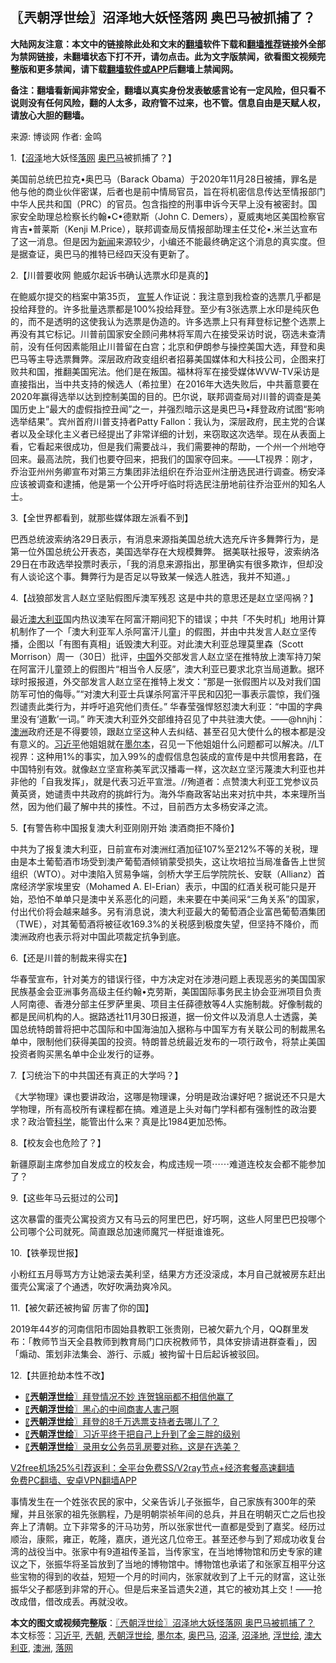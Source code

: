  <h2>〖兲朝浮世绘〗沼泽地大妖怪落网 奥巴马被抓捕了？</h2> <p class="notice"><b>大陆网友注意：本文中的链接除此处和文末的<a href="https://github.com/bannedbook/fanqiang" >翻墙</a>软件下载和<a href="https://github.com/killgcd/justmysocks/blob/master/README.md">翻墙推荐</a>链接外全部为禁网链接，未翻墙状态下打不开，请勿点击。此为文字版禁闻，欲看图文视频完整版和更多禁闻，请下载<a href="https://github.com/bannedbook/fanqiang">翻墙软件或APP</a>后翻墙上禁闻网。</p><p>备注：翻墙看新闻非常安全，翻墙以真实身份发表敏感言论有一定风险，但只看不说则没有任何风险，翻的人太多，政府管不过来，也不管。信息自由是天赋人权，请放心大胆的翻墙。</b></p>  <div class="entry"> <p>来源:&nbsp;博谈网                            作者:&nbsp;金鸣                           </p> <p>1.【<a href="https://www.bannedbook.org/bnews/tag/%E6%B2%BC%E6%B3%BD/" class="st_tag internal_tag" rel="tag" title="标签 沼泽 下的日志">沼泽</a>地大妖怪<a href="https://www.bannedbook.org/bnews/tag/%E8%90%BD%E7%BD%91/" class="st_tag internal_tag" rel="tag" title="标签 落网 下的日志">落网</a> <a href="https://www.bannedbook.org/bnews/tag/%e5%a5%a5%e5%b7%b4%e9%a9%ac/" class="st_tag internal_tag" rel="tag" title="标签 奥巴马 下的日志">奥巴马</a>被抓捕了？】</p> <p></p> <p>美国前总统巴拉克•奥巴马（Barack Obama）于2020年11月28日被捕，罪名是他与他的商业伙伴密谋，后者也是前中情局官员，旨在将机密信息传达至情报部门中华人民共和国（PRC）的官员。包含指控的刑事申诉今天早上没有被密封。国家安全助理总检察长约翰•C•德默斯（John C. Demers），夏威夷地区美国检察官肯吉•普莱斯（Kenji M.Price），联邦调查局反情报部助理主任艾伦•.米兰达宣布了这一消息。但是因为<span class='wp_keywordlink_affiliate'><a href="https://www.bannedbook.org/" title="新闻">新闻</a></span>来源较少，小编还不能最终确定这个消息的真实度。但是据查证，奥巴马的推特已经四天没有更新了。</p> <p>2.【川普要收网 鲍威尔起诉书确认选票水印是真的】</p> <p></p> <p>在鲍威尔提交的档案中第35页， <span class='wp_keywordlink'><a href="https://www.bannedbook.org/forum5/topic17.html" title="宣誓与预言" target="_blank">宣誓</a></span>人作证说：我注意到我检查的选票几乎都是投给拜登的。许多批量选票都是100%投给拜登。至少有3张选票上水印是纯灰色的，而不是透明的这使我认为选票是伪造的。许多选票上只有拜登标记整个选票上再没有其它标记。川普前国家安全顾问弗林将军周六在接受采访时说，窃选未查清前，没有任何因素能阻止川普留在白宫；北京和伊朗参与操控美国大选，拜登和奥巴马等主导选票舞弊。深层政府政变组织者招募美国媒体和大科技公司，企图来打败共和国，推翻美国宪法。他们是在叛国。福林将军在接受媒体WVW-TV采访是直接指出，当中共支持的候选人（希拉里）在2016年大选失败后，中共蓄意要在2020年赢得选举以达到控制美国的目的。巴尔说，联邦调查局对川普的调查是美国历史上“最大的虚假指控丑闻”之一，并强烈暗示这是奥巴马•拜登政府试图“影响选举结果”。宾州首府川普支持者Patty Fallon：我认为，深层政府，民主党的合谋者以及全球化主义者已经提出了非常详细的计划，来窃取这次选举。现在从表面上看，它看起来很成功，但是我们需要战斗，我们需要神的帮助，一个州一个州地夺回来。最高法院，我们也要夺回来，把我们的国家夺回来。——LT视界：刚才，乔治亚州州务卿宣布对第三方集团非法组织在乔治亚州注册选民进行调查。杨安泽应该被调查和逮捕，他是第一个公开呼吁临时将选民注册地前往乔治亚州的知名人士。</p> <p>3.【全世界都看到，就那些媒体跟左派看不到】</p> <p></p>  <p>巴西总统波索纳洛29日表示，有消息来源指美国总统大选充斥许多舞弊行为，是第一位外国总统公开表态，美国选举存在大规模舞弊。 据美联社报导，波索纳洛29日在市政选举投票时表示，「我的消息来源指出，那里确实有很多欺诈，但却没有人谈论这个事。舞弊行为是否足以导致某一候选人胜选，我并不知道。」</p> <p>4.【战狼部发言人赵立坚贴假图斥澳军残忍 这是中共的意思还是赵立坚闯祸？】</p> <p></p> <p>最近<a href="https://www.bannedbook.org/bnews/tag/%e6%be%b3%e5%a4%a7%e5%88%a9%e4%ba%9a/" class="st_tag internal_tag" rel="tag" title="标签 澳大利亚 下的日志">澳大利亚</a>国内热议澳军在阿富汗期间犯下的错误；中共「不失时机」地用计算机制作了一个「澳大利亚军人杀阿富汗儿童」的假图，并由中共发言人赵立坚传播，企图以「有图有真相」诋毁澳大利亚。对此澳大利亚总理莫里森（Scott Morrison）周一（30日）批评，<span class='wp_keywordlink_affiliate'><a href="https://www.bannedbook.org/" title="中国" target="_blank">中国</a></span>外交部发言人赵立坚在推特放上澳军持刀架在阿富汗儿童颈上的假图片“相当令人反感”，澳大利亚已要求北京当局道歉。据环球时报报道，外交部发言人赵立坚在推特上发文：“那是一张假图片以及对我们国防军可怕的侮辱。”“对澳大利亚士兵谋杀阿富汗平民和囚犯一事表示震惊，我们强烈谴责此类行为，并呼吁追究他们责任。” 华春莹强悍怒怼澳大利亚：“中国的字典里没有‘道歉’一词。” 昨天澳大利亚外交部维持召见了中共驻澳大使。——@hnjhj：<a href="https://www.bannedbook.org/bnews/tag/%e6%be%b3%e6%b4%b2/" class="st_tag internal_tag" rel="tag" title="标签 澳洲 下的日志">澳洲</a>政府还是不得要领，跟赵立坚这种人去纠结、甚至召见大使什么的根本都是没有意义的。<a href="https://www.bannedbook.org/bnews/tag/%e4%b9%a0%e8%bf%91%e5%b9%b3/" class="st_tag internal_tag" rel="tag" title="标签 习近平 下的日志">习近平</a>他姐姐就在<a href="https://www.bannedbook.org/bnews/tag/%e5%a2%a8%e5%b0%94%e6%9c%ac/" class="st_tag internal_tag" rel="tag" title="标签 墨尔本 下的日志">墨尔本</a>，召见一下他姐姐什么问题都可以解决。//LT视界：这种用1%的事实，加入99%的虚假信息包装成的宣传是中共惯用套路，在中国特别有效。就像赵立坚宣称美军武汉播毒一样，这次赵立坚污蔑澳大利亚也并非他的「自我发挥」，就是代表习近平宣泄。//殉道者：点赞澳大利亚工党参议员黄英贤，她谴责中共政府的挑衅行为。海外华裔政客站出来对抗中共，本来理所当然，因为他们最了解中共的揍性。不过，目前西方太多杨安泽之流。</p> <p>5.【有警告称中国报复澳大利亚刚刚开始 澳酒商拒不降价】</p> <p></p> <p>中共为了报复澳大利亚，日前宣布对澳洲红酒加征107%至212%不等的关税，理由是本土葡萄酒市场受到澳产葡萄酒倾销蒙受损失，这让坎培拉当局准备告上世贸组织（WTO）。对中澳陷入贸易争端，剑桥大学王后学院院长、安联（Allianz）首席经济学家埃里安（Mohamed A. El-Erian）表示，中国的红酒关税可能只是开始，恐怕不单单只是澳中关系恶化的问题，未来要在中美间采“三角关系”的国家，付出代价将会越来越多。另有消息说，澳大利亚最大的葡萄酒企业富邑葡萄酒集团（TWE），对其葡萄酒将被征收169.3%的关税感到极度失望，但坚持不降价，而澳洲政府也表示将对中国此项裁定抗争到底。</p> <p>6.【还是川普的制裁来得实在】</p> <p></p>  <p>华春莹宣布，针对美方的错误行径，中方决定对在涉港问题上表现恶劣的美国国家民族基金会亚洲事务高级主任约翰•克劳斯，美国国际事务民主协会亚洲项目负责人阿南德、香港分部主任罗萨里奥、项目主任薛德敖等4人实施制裁。好像制裁的都是民间机构的人。据路透社11月30日报道，据一份文件以及消息人士透露，美国总统特朗普将把中芯国际和中国海油加入据称与中国军方有关联公司的制裁黑名单中，限制他们获得美国的投资。特朗普总统最近发布的一项行政令，将禁止美国投资者购买黑名单中企业发行的证券。</p> <p>7.【习统治下的中共国还有真正的大学吗？】</p> <p></p> <p>《大学物理》课也要讲政治，这哪是物理课，分明是政治课好吧？据说还不只是大学物理，所有高校所有课程都在搞。难道是上头对每门学科都有强制性的政治要求？政治管<span class='wp_keywordlink'><a href="https://www.bannedbook.org/forum11/topic309.html" title="禁片：“科学”的棍子" target="_blank">科学</a></span>，能管出什么来？真是比1984更加恐怖。</p> <p>8.【校友会也危险了？】</p> <p></p> <p>新疆原副主席参加自发成立的校友会，构成违规一项⋯⋯难道连校友会都不能参加了？</p> <p>9.【这些年马云挺过的公司】</p> <p></p>  <p>这次暴雷的蛋壳公寓投资方又有马云的阿里巴巴，好巧啊，这些人阿里巴巴投哪个公司哪个公司就死。简直跟总加速师魔咒一样挺谁谁死。</p> <p>10.【铁拳现世报】</p> <p></p> <p>小粉红五月辱骂方方让她滚去美利坚，结果方方还没滚成，本月自己就被房东赶出蛋壳公寓滚了个通透，吹好吹满劲爽冷风。</p> <p>11.【被欠薪还被拘留 厉害了你的国】</p> <p></p> <p>2019年44岁的河南信阳市固始县教职工张贵刚，已被欠薪九个月，QQ群里发布：「教师节当天全县教师到教育局门口庆祝教师节，具体安排请进群查看」，因「煽动、策划非法集会、游行、示威」被拘留十日后起诉被驳回。</p> <p>12.【共匪抢劫本性不改】</p> <p></p>  <ul class='op-related-articles' title='相关阅读'> <li><a href='https://www.bannedbook.org/bnews/ssgc/20201130/1439308.html' target='_blank'>〖<b>兲朝浮世绘</b>〗拜登情况不妙 连贺锦丽都不相信他赢了</a></li> <li><a href='https://www.bannedbook.org/bnews/ssgc/20201128/1438357.html' target='_blank'>〖<b>兲朝浮世绘</b>〗黑心的中间商害人害己啊</a></li> <li><a href='https://www.bannedbook.org/bnews/ssgc/20201127/1437777.html' target='_blank'>〖<b>兲朝浮世绘</b>〗拜登的8千万选票支持者去哪儿了？</a></li> <li><a href='https://www.bannedbook.org/bnews/ssgc/20201126/1437156.html' target='_blank'>〖<b>兲朝浮世绘</b>〗习近平终于把自己上升到了金三胖的级别</a></li> <li><a href='https://www.bannedbook.org/bnews/ssgc/20201125/1436580.html' target='_blank'>〖<b>兲朝浮世绘</b>〗录用女公务员乳房要对称，这是在选美？</a></li> </ul> <p class="texttj"> <a href="https://github.com/bannedbook/fanqiang/wiki/V2ray%E6%9C%BA%E5%9C%BA" target="_blank">V2free机场25%引荐返利：全平台免费SS/V2ray节点+经济套餐高速翻墙</a><br/> <a href="https://github.com/bannedbook/fanqiang/wiki/%E7%A6%81%E9%97%BB%E7%BD%91%E5%AE%89%E5%8D%93%E7%BF%BB%E5%A2%99%E6%96%B0%E9%97%BBAPP" target="_blank">免费PC翻墙、安卓VPN翻墙APP</a></p><p>事情发生在一个姓张农民的家中，父亲告诉儿子张振华，自己家族有300年的荣耀，并且张家的祖先张鹏程，乃是明朝崇祯年间的总兵，并且在明朝灭亡之后也投奔上了清朝。立下非常多的汗马功劳，所以张家世代一直都是受到了嘉奖。经历过顺治，康熙，雍正，乾隆，嘉庆，道光这几位帝王。甚至还参与到了郑成功收复台湾的战役当中。张家中有9道祖传圣旨，当传家宝，在当地博物馆和历史专家的建议之下，张振华将圣旨放到了当地的博物馆中。博物馆也承诺了和张家互相平分这些宝物的得到的收益，短短一个月的时间内，张家就收到了上千元的财富，这让张振华父子都感到非常的开心。但是后来圣旨遗失2道，其它的被劝其上交！——抢改成借，借改成丢。再就没收。</p><a name='sharetosocial'></a>       <div><b>本文的图文或视频完整版</b>：<a href='https://www.bannedbook.org/bnews/ssgc/20201201/1439836.html'>〖兲朝浮世绘〗沼泽地大妖怪落网 奥巴马被抓捕了？</a></div>  </div><!--END ENTRY--> <div class="postfooter"> <div>本文标签：<a href="https://www.bannedbook.org/bnews/tag/%e4%b9%a0%e8%bf%91%e5%b9%b3/" rel="tag">习近平</a>, <a href="https://www.bannedbook.org/bnews/tag/%e5%85%b2%e6%9c%9d/" rel="tag">兲朝</a>, <a href="https://www.bannedbook.org/bnews/tag/%e5%85%b2%e6%9c%9d%e6%b5%ae%e4%b8%96%e7%bb%98/" rel="tag">兲朝浮世绘</a>, <a href="https://www.bannedbook.org/bnews/tag/%e5%a2%a8%e5%b0%94%e6%9c%ac/" rel="tag">墨尔本</a>, <a href="https://www.bannedbook.org/bnews/tag/%e5%a5%a5%e5%b7%b4%e9%a9%ac/" rel="tag">奥巴马</a>, <a href="https://www.bannedbook.org/bnews/tag/%E6%B2%BC%E6%B3%BD/" rel="tag">沼泽</a>, <a href="https://www.bannedbook.org/bnews/tag/%E6%B2%BC%E6%B3%BD%E5%9C%B0/" rel="tag">沼泽地</a>, <a href="https://www.bannedbook.org/bnews/tag/%E6%B5%AE%E4%B8%96%E7%BB%98/" rel="tag">浮世绘</a>, <a href="https://www.bannedbook.org/bnews/tag/%e6%be%b3%e5%a4%a7%e5%88%a9%e4%ba%9a/" rel="tag">澳大利亚</a>, <a href="https://www.bannedbook.org/bnews/tag/%e6%be%b3%e6%b4%b2/" rel="tag">澳洲</a>, <a href="https://www.bannedbook.org/bnews/tag/%E8%90%BD%E7%BD%91/" rel="tag">落网</a></div>  </div><!--END POSTFOOTER--> 